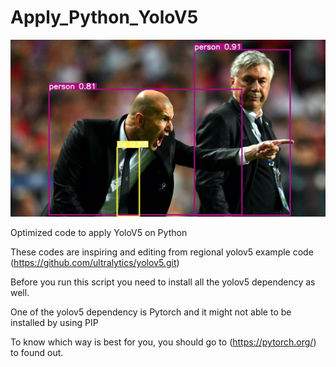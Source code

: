 # Apply_Python_YoloV5

![Screenshot](zidane.jpg)

Optimized code to apply YoloV5 on Python

These codes are inspiring and editing from regional yolov5 example code (https://github.com/ultralytics/yolov5.git) 

Before you run this script you need to install all the yolov5 dependency as well.

One of the yolov5 dependency is Pytorch and it might not able to be installed by using PIP

To know which way is best for you, you should go to (https://pytorch.org/) to found out.
